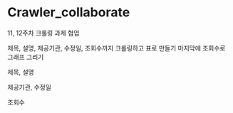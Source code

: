 # Crawler_collaborate
11, 12주차 크롤링 과제 협업


제목, 설명, 제공기관, 수정일, 조회수까지 크롤링하고 표로 만들기 
마지막에 조회수로 그래프 그리기

제목, 설명

제공기관, 수정일

조회수

